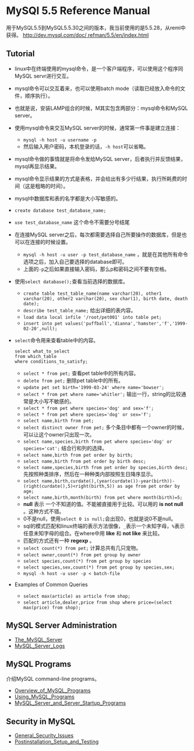 # MySQl 5.5 Reference Manual

用于MySQL5.5到MySQL5.5.30之间的版本，我当前使用的是5.5.28，从remi中获得。 [http://dev.mysql.com/doc/
refman/5.5/en/index.html](http://dev.mysql.com/doc/refman/5.5/en/index.html)

## Tutorial

  * linux中在终端使用的mysql命令，是一个客户端程序，可以使用这个程序同MySQL servr进行交互。 
  * mysql命令可以交互着来，也可以使用batch mode（读取已经放入命令的文件，顺序执行）。 
  * 也就是说，安装LAMP组合的时候，M其实包含两部分：mysql命令和MySQL server。 
  * 使用mysql命令来交互MySQL server的时候，通常第一件事是建立连接： 
    * `mysql -h host -u username -p`
    * 然后输入用户密码，本机登录的话，`-h host`可以省略。 
  * mysql命令做的事情就是将命令发给MySQL server，后者执行并反馈结果，mysql再显示结果。 
  * mysql命令显示结果的方式是表格，并会给出有多少行结果，执行所耗费的时间（这是粗略的时间）。 
  * mysql中数据库和表的名字都是大小写敏感的。 
  * `create database test_database_name;`
  * `use test_database_name` 这个命令不需要分号结尾 
  * 在连接MySQL server之后，每次都需要选择自己所要操作的数据库，但是也可以在连接的时候设置。 
    * `mysql -h host -u user -p test_database_name` ，就是在其他所有命令选项之后，加入自己要选择的database即可。 
    * 上面的`-p`之后如果直接输入密码，那么p和密码之间不要有空格。 
  * 使用`select database();`查看当前选择的数据库。 
    * `create table test_table_name(name varchar(20), other1 varchar(20), other2 varchar(20), sex char(1), birth date, death date);`
    * `describe test_table_name;` 给出详细的表内容。 
    * `load data local infile '/root/pet001' into table pet;`
    * `insert into pet values('puffball','dianna','hamster','f','1999-02-20',null);`
  * `select`命令用来查看table中的内容。 
    
    
        select what_to_select
        from which_table
        where conditions_to_satisfy;
    

    * `select * from pet;` 查看pet table中的所有内容。 
    * `delete from pet;` 删除pet table中的所有。 
    * `update pet set birth='1999-03-24' where name='bowser';`
    * `select * from pet where name='whitler';` 输出一行，string的比较通常是大小写不敏感的。 
    * `select * from pet where species='dog' and sex='f';`
    * `select * from pet where species='dog' or sex='f';`
    * `select name,birth from pet;`
    * `select distinct owner from pet;` 多个条目中都有一个owner的时候，可以让这个owner只出现一次。 
    * `select name,species,birth from pet where species='dog' or species='cat';` 结合行和列的选择。 
    * `select name,birth from pet order by birth;`
    * `select name,birth from pet order by birth desc;`
    * `select name,species,birth from pet order by species,birth desc;` 先按照种类排序，然后在一种种类内部按照生日降序显示。 
    * `select name,birth,curdate(),(year(curdate())-year(birth))-(right(curdate(),5)<right(birth,5)) as age from pet order by age;`
    * `select name,birth,month(birth) from pet where month(birth)=5;`
    * **null** 表示 一个不知道的值。不能被直接用于比较。可以用的 **is not null** 。这种方式不错。 
    * 0不是null，使用`select 0 is null;`会出现0，也就是说0不是null。 
    * sql的模式匹配和linux终端的表示方法很像，`_`表示一个未知字母，`%`表示任意未知字母的组合。在where中用 **like** 和 **not like** 来比较。 
    * 匹配的方式还有一种 **regexp** 。 
    * `select count(*) from pet;` 计算总共有几只宠物。 
    * `select owner,count(*) from pet group by owner`
    * `select species,count(*) from pet group by species`
    * `select species,sex,count(*) from pet group by species,sex;`
    * `mysql -h host -u user -p < batch-file`
  * Examples of Common Queries 
    * `select max(article) as article from shop;`
    * `select article,dealer,price from shop where price=(select max(price) from shop);`

## MySQL Server Administration

  * [The_MySQL_Server](The_MySQL_Server.html)
  * [MySQL_Server_Logs](MySQL_Server_Logs.html)

## MySQL Programs

介绍MySQL command-line programs。

  * [Overview_of_MySQL_Programs](Overview_of_MySQL_Programs.html)
  * [Using_MySQL_Programs](Using_MySQL_Programs.html)
  * [MySQL_Server_and_Server_Startup_Programs](MySQL_Server_and_Server_Startup_Programs.html)

## Security in MySQL

  * [General_Security_Issues](General_Security_Issues.html)
  * [Postinstallation_Setup_and_Testing](Postinstallation_Setup_and_Testing.html)

